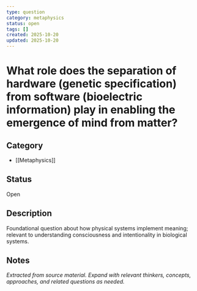 ```yaml
---
type: question
category: metaphysics
status: open
tags: []
created: 2025-10-20
updated: 2025-10-20
---
```


# What role does the separation of hardware (genetic specification) from software (bioelectric information) play in enabling the emergence of mind from matter?

## Category

- [[Metaphysics]]

## Status

Open

## Description

Foundational question about how physical systems implement meaning; relevant to understanding consciousness and intentionality in biological systems.

## Notes

*Extracted from source material. Expand with relevant thinkers, concepts, approaches, and related questions as needed.*
